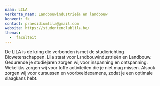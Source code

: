 ```yaml
---
naam: LILA
verkorte_naam: Landbouwindustrieën en landbouw
konvent: fk
contact: praesidiumlila@gmail.com
website: https://studentenclublila.be/
themas:
  -  faculteit
---
```


De LILA is de kring die verbonden is met de studierichting Biowetenschappen. Lila staat voor Landbouwindustrieën en Landbouw. Gedurende je studiejaren zorgen wij voor inspanning en ontspanning. Wekelijks zorgen wij voor toffe activiteiten die je niet mag missen. Alsook zorgen wij voor cursussen en voorbeeldexamens, zodat je een optimale slaagkans hebt.
